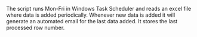 The script runs Mon-Fri in Windows Task Scheduler and reads an excel file where data is added periodically. Whenever new data is added it will generate an automated email for the last data added. It stores the last processed row number.
